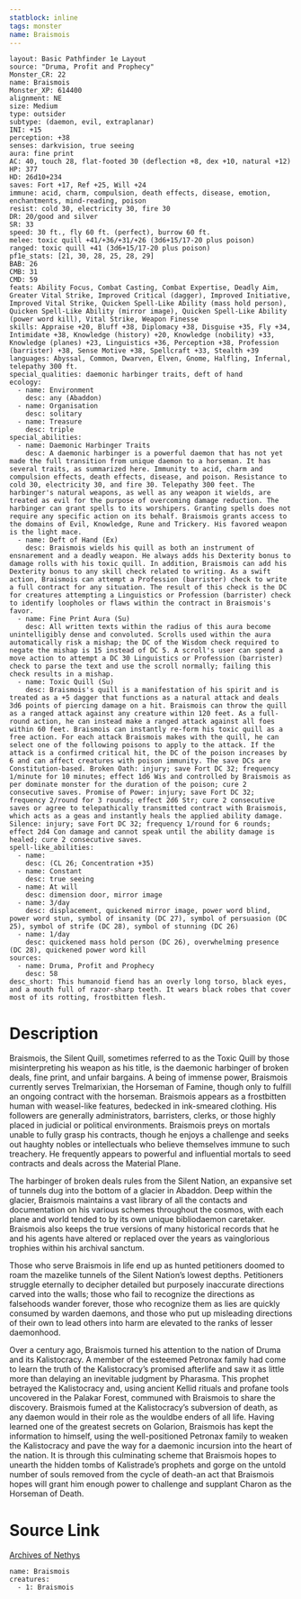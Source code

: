 ```yaml
---
statblock: inline
tags: monster
name: Braismois
---
```

```statblock
layout: Basic Pathfinder 1e Layout
source: "Druma, Profit and Prophecy"
Monster_CR: 22
name: Braismois
Monster_XP: 614400
alignment: NE
size: Medium
type: outsider
subtype: (daemon, evil, extraplanar)
INI: +15
perception: +38
senses: darkvision, true seeing
aura: fine print
AC: 40, touch 28, flat-footed 30 (deflection +8, dex +10, natural +12)
HP: 377
HD: 26d10+234
saves: Fort +17, Ref +25, Will +24
immune: acid, charm, compulsion, death effects, disease, emotion, enchantments, mind-reading, poison
resist: cold 30, electricity 30, fire 30
DR: 20/good and silver
SR: 33
speed: 30 ft., fly 60 ft. (perfect), burrow 60 ft.
melee: toxic quill +41/+36/+31/+26 (3d6+15/17-20 plus poison)
ranged: toxic quill +41 (3d6+15/17-20 plus poison)
pf1e_stats: [21, 30, 28, 25, 28, 29]
BAB: 26
CMB: 31
CMD: 59
feats: Ability Focus, Combat Casting, Combat Expertise, Deadly Aim, Greater Vital Strike, Improved Critical (dagger), Improved Initiative, Improved Vital Strike, Quicken Spell-Like Ability (mass hold person), Quicken Spell-Like Ability (mirror image), Quicken Spell-Like Ability (power word kill), Vital Strike, Weapon Finesse
skills: Appraise +20, Bluff +38, Diplomacy +38, Disguise +35, Fly +34, Intimidate +38, Knowledge (history) +20, Knowledge (nobility) +33, Knowledge (planes) +23, Linguistics +36, Perception +38, Profession (barrister) +38, Sense Motive +38, Spellcraft +33, Stealth +39
languages: Abyssal, Common, Dwarven, Elven, Gnome, Halfling, Infernal, telepathy 300 ft.
special_qualities: daemonic harbinger traits, deft of hand
ecology:
  - name: Environment
    desc: any (Abaddon)
  - name: Organisation
    desc: solitary
  - name: Treasure
    desc: triple
special_abilities:
  - name: Daemonic Harbinger Traits
    desc: A daemonic harbinger is a powerful daemon that has not yet made the full transition from unique daemon to a horseman. It has several traits, as summarized here. Immunity to acid, charm and compulsion effects, death effects, disease, and poison. Resistance to cold 30, electricity 30, and fire 30. Telepathy 300 feet. The harbinger's natural weapons, as well as any weapon it wields, are treated as evil for the purpose of overcoming damage reduction. The harbinger can grant spells to its worshipers. Granting spells does not require any specific action on its behalf. Braismois grants access to the domains of Evil, Knowledge, Rune and Trickery. His favored weapon is the light mace.
  - name: Deft of Hand (Ex)
    desc: Braismois wields his quill as both an instrument of ensnarement and a deadly weapon. He always adds his Dexterity bonus to damage rolls with his toxic quill. In addition, Braismois can add his Dexterity bonus to any skill check related to writing. As a swift action, Braismois can attempt a Profession (barrister) check to write a full contract for any situation. The result of this check is the DC for creatures attempting a Linguistics or Profession (barrister) check to identify loopholes or flaws within the contract in Braismois's favor.
  - name: Fine Print Aura (Su)
    desc: All written texts within the radius of this aura become unintelligibly dense and convoluted. Scrolls used within the aura automatically risk a mishap; the DC of the Wisdom check required to negate the mishap is 15 instead of DC 5. A scroll's user can spend a move action to attempt a DC 30 Linguistics or Profession (barrister) check to parse the text and use the scroll normally; failing this check results in a mishap.
  - name: Toxic Quill (Su)
    desc: Braismois's quill is a manifestation of his spirit and is treated as a +5 dagger that functions as a natural attack and deals 3d6 points of piercing damage on a hit. Braismois can throw the quill as a ranged attack against any creature within 120 feet. As a full-round action, he can instead make a ranged attack against all foes within 60 feet. Braismois can instantly re-form his toxic quill as a free action. For each attack Braismois makes with the quill, he can select one of the following poisons to apply to the attack. If the attack is a confirmed critical hit, the DC of the poison increases by 6 and can affect creatures with poison immunity. The save DCs are Constitution-based. Broken Oath: injury; save Fort DC 32; frequency 1/minute for 10 minutes; effect 1d6 Wis and controlled by Braismois as per dominate monster for the duration of the poison; cure 2 consecutive saves. Promise of Power: injury; save Fort DC 32; frequency 2/round for 3 rounds; effect 2d6 Str; cure 2 consecutive saves or agree to telepathically transmitted contract with Braismois, which acts as a geas and instantly heals the applied ability damage. Silence: injury; save Fort DC 32; frequency 1/round for 6 rounds; effect 2d4 Con damage and cannot speak until the ability damage is healed; cure 2 consecutive saves.
spell-like_abilities:
  - name:
    desc: (CL 26; Concentration +35)
  - name: Constant
    desc: true seeing
  - name: At will
    desc: dimension door, mirror image
  - name: 3/day
    desc: displacement, quickened mirror image, power word blind, power word stun, symbol of insanity (DC 27), symbol of persuasion (DC 25), symbol of strife (DC 28), symbol of stunning (DC 26)
  - name: 1/day
    desc: quickened mass hold person (DC 26), overwhelming presence (DC 28), quickened power word kill
sources:
  - name: Druma, Profit and Prophecy
    desc: 58
desc_short: This humanoid fiend has an overly long torso, black eyes, and a mouth full of razor-sharp teeth. It wears black robes that cover most of its rotting, frostbitten flesh.
```
# Description
Braismois, the Silent Quill, sometimes referred to as the Toxic Quill by those misinterpreting his weapon as his title, is the daemonic harbinger of broken deals, fine print, and unfair bargains. A being of immense power, Braismois currently serves Trelmarixian, the Horseman of Famine, though only to fulfill an ongoing contract with the horseman. Braismois appears as a frostbitten human with weasel-like features, bedecked in ink-smeared clothing. His followers are generally administrators, barristers, clerks, or those highly placed in judicial or political environments. Braismois preys on mortals unable to fully grasp his contracts, though he enjoys a challenge and seeks out haughty nobles or intellectuals who believe themselves immune to such treachery. He frequently appears to powerful and influential mortals to seed contracts and deals across the Material Plane.

 The harbinger of broken deals rules from the Silent Nation, an expansive set of tunnels dug into the bottom of a glacier in Abaddon. Deep within the glacier, Braismois maintains a vast library of all the contacts and documentation on his various schemes throughout the cosmos, with each plane and world tended to by its own unique bibliodaemon caretaker. Braismois also keeps the true versions of many historical records that he and his agents have altered or replaced over the years as vainglorious trophies within his archival sanctum.

 Those who serve Braismois in life end up as hunted petitioners doomed to roam the mazelike tunnels of the Silent Nation’s lowest depths. Petitioners struggle eternally to decipher detailed but purposely inaccurate directions carved into the walls; those who fail to recognize the directions as falsehoods wander forever, those who recognize them as lies are quickly consumed by warden daemons, and those who put up misleading directions of their own to lead others into harm are elevated to the ranks of lesser daemonhood.

 Over a century ago, Braismois turned his attention to the nation of Druma and its Kalistocracy. A member of the esteemed Petronax family had come to learn the truth of the Kalistocracy’s promised afterlife and saw it as little more than delaying an inevitable judgment by Pharasma. This prophet betrayed the Kalistocracy and, using ancient Kellid rituals and profane tools uncovered in the Palakar Forest, communed with Braismois to share the discovery. Braismois fumed at the Kalistocracy’s subversion of death, as any daemon would in their role as the wouldbe enders of all life. Having learned one of the greatest secrets on Golarion, Braismois has kept the information to himself, using the well-positioned Petronax family to weaken the Kalistocracy and pave the way for a daemonic incursion into the heart of the nation. It is through this culminating scheme that Braismois hopes to unearth the hidden tombs of Kalistrade’s prophets and gorge on the untold number of souls removed from the cycle of death-an act that Braismois hopes will grant him enough power to challenge and supplant Charon as the Horseman of Death.
# Source Link
[Archives of Nethys](https://aonprd.com/MonsterDisplay.aspx?ItemName=Braismois)
```encounter-table
name: Braismois
creatures:
  - 1: Braismois
```
